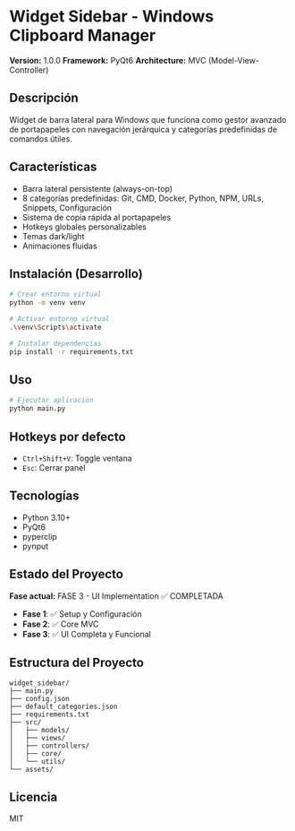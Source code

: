 # Widget Sidebar - Windows Clipboard Manager

**Version:** 1.0.0
**Framework:** PyQt6
**Architecture:** MVC (Model-View-Controller)

## Descripción

Widget de barra lateral para Windows que funciona como gestor avanzado de portapapeles con navegación jerárquica y categorías predefinidas de comandos útiles.

## Características

- Barra lateral persistente (always-on-top)
- 8 categorías predefinidas: Git, CMD, Docker, Python, NPM, URLs, Snippets, Configuración
- Sistema de copia rápida al portapapeles
- Hotkeys globales personalizables
- Temas dark/light
- Animaciones fluidas

## Instalación (Desarrollo)

```bash
# Crear entorno virtual
python -m venv venv

# Activar entorno virtual
.\venv\Scripts\activate

# Instalar dependencias
pip install -r requirements.txt
```

## Uso

```bash
# Ejecutar aplicación
python main.py
```

## Hotkeys por defecto

- `Ctrl+Shift+V`: Toggle ventana
- `Esc`: Cerrar panel

## Tecnologías

- Python 3.10+
- PyQt6
- pyperclip
- pynput

## Estado del Proyecto

**Fase actual:** FASE 3 - UI Implementation ✅ COMPLETADA

- **Fase 1**: ✅ Setup y Configuración
- **Fase 2**: ✅ Core MVC
- **Fase 3**: ✅ UI Completa y Funcional

## Estructura del Proyecto

```
widget_sidebar/
├── main.py
├── config.json
├── default_categories.json
├── requirements.txt
├── src/
│   ├── models/
│   ├── views/
│   ├── controllers/
│   ├── core/
│   └── utils/
└── assets/
```

## Licencia

MIT
